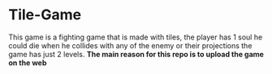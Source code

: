 # Tile-Game
This game is a fighting game that is made with tiles, the player has 1 soul he could die when he collides with any of the enemy or their projections the game has just 2 levels.
**The main reason for this repo is to upload the game on the web**
